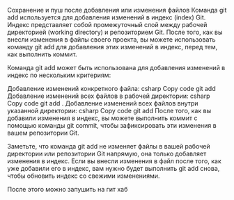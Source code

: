 Сохранение и пуш после добавления или изменения файлов
Команда git add используется для добавления изменений в индекс (index) Git. Индекс представляет собой промежуточный слой между рабочей директорией (working directory) и репозиторием Git. После того, как вы внесли изменения в файлы своего проекта, вы можете использовать команду git add для добавления этих изменений в индекс, перед тем, как выполнить коммит.

Команда git add может быть использована для добавления изменений в индекс по нескольким критериям:

Добавление изменений конкретного файла:
csharp
Copy code
git add <filename>
Добавление изменений всех файлов в рабочей директории:
csharp
Copy code
git add .
Добавление изменений всех файлов внутри указанной директории:
csharp
Copy code
git add <directory>
После того, как вы добавили изменения в индекс, вы можете выполнить коммит с помощью команды git commit, чтобы зафиксировать эти изменения в вашем репозитории Git.

Заметьте, что команда git add не изменяет файлы в вашей рабочей директории или репозитории Git напрямую, она только добавляет изменения в индекс. Если вы внесли изменения в файл после того, как уже добавили его в индекс, вам нужно будет выполнить git add снова, чтобы обновить индекс со свежими изменениями.

После этого можно запушить на гит хаб 